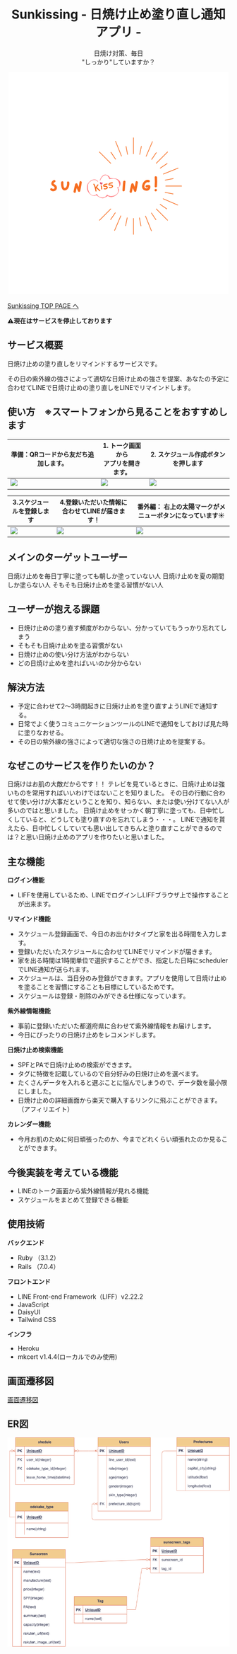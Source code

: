 <div align="center">
  <h1>Sunkissing - 日焼け止め塗り直し通知アプリ -　</h1>
  <div><p>日焼け対策、毎日</br>"しっかり"していますか？</p></div>
    <img src="https://github.com/mayuyuyuyunn/sunkissing/blob/main/app/assets/images/sunkissing_logo.png?raw=true" alt="Sunkissng image"/>
</div>

  <p><a href="https://www.sunkissing.net">Sunkissing TOP PAGE へ</a></p>
  <strong>⚠️現在はサービスを停止しております</strong>
  
## サービス概要
  日焼け止めの塗り直しをリマインドするサービスです。

  その日の紫外線の強さによって適切な日焼け止めの強さを提案、あなたの予定に合わせてLINEで日焼け止めの塗り直しをLINEでリマインドします。

## 使い方　※スマートフォンから見ることをおすすめします
| 準備：QRコードから友だち追加します。 | 1. トーク画面から</br>アプリを開きます。 | 2. スケジュール作成ボタンを押します<br> |
| ---- | ---- | ---- |
| <img src="https://github.com/mayuyuyuyunn/sunkissing/assets/95003927/ad45611c-c91b-4cd6-9df8-10b40a5f186c" width="500x500"> | <img src="https://github.com/mayuyuyuyunn/sunkissing/assets/95003927/15cafc4d-6d2f-416b-96b6-1731c8e55865" width="500x500"> | <img src="https://github.com/mayuyuyuyunn/sunkissing/assets/95003927/166ea73a-3d0d-4f06-a21a-c68713fd8e82" width="500x500"> |

| 3.スケジュールを登録します | 4.登録いただいた情報に合わせてLINEが届きます！ | 番外編： 右上の太陽マークがメニューボタンになっています☀️　|
| ---- | ---- | ---- |
| <img src="https://github.com/mayuyuyuyunn/sunkissing/assets/95003927/b64ca5b0-f1c9-4198-8035-4d56255584f3" width="500x500"> | <img src="https://github.com/mayuyuyuyunn/sunkissing/assets/95003927/84553032-57b7-4151-b2bb-cb5146cec209" width="500x500"> | <img src="https://github.com/mayuyuyuyunn/sunkissing/assets/95003927/91598314-d0e7-4ca7-8642-f3d368e1a764" width="500x500"> |


## メインのターゲットユーザー
  日焼け止めを毎日丁寧に塗っても朝しか塗っていない人
  日焼け止めを夏の期間しか塗らない人
  そもそも日焼け止めを塗る習慣がない人

## ユーザーが抱える課題
- 日焼け止めの塗り直す頻度がわからない、分かっていてもうっかり忘れてしまう
- そもそも日焼け止めを塗る習慣がない
- 日焼け止めの使い分け方法がわからない
- どの日焼け止めを塗ればいいのか分からない

## 解決方法
- 予定に合わせて2〜3時間起きに日焼け止めを塗り直すようLINEで通知する。
- 日常でよく使うコミュニケーションツールのLINEで通知をしておけば見た時に塗りなおせる。
- その日の紫外線の強さによって適切な強さの日焼け止めを提案する。

## なぜこのサービスを作りたいのか？
日焼けはお肌の大敵だからです！！ テレビを見ているときに、日焼け止めは強いものを常用すればいいわけではないことを知りました。 その日の行動に合わせて使い分けが大事だということを知り、知らない、または使い分けてない人が多いのではと思いました。 日焼け止めをせっかく朝丁寧に塗っても、日中忙しくしていると、どうしても塗り直すのを忘れてしまう・・・。 LINEで通知を貰えたら、日中忙しくしていても思い出してきちんと塗り直すことができるのでは？と思い日焼け止めのアプリを作りたいと思いました。

## 主な機能
  **ログイン機能**
  - LIFFを使用しているため、LINEでログインしLIFFブラウザ上で操作することが出来ます。 

  **リマインド機能**
  - スケジュール登録画面で、今日のお出かけタイプと家を出る時間を入力します。
  - 登録いただいたスケジュールに合わせてLINEでリマインドが届きます。
  - 家を出る時間は1時間単位で選択することができ、指定した日時にschedulerでLINE通知が送られます。
  - スケジュールは、当日分のみ登録ができます。アプリを使用して日焼け止めを塗ることを習慣にすることも目標にしているためです。
  - スケジュールは登録・削除のみができる仕様になっています。

  **紫外線情報機能**
  - 事前に登録いただいた都道府県に合わせて紫外線情報をお届けします。
  - 今日にぴったりの日焼け止めをレコメンドします。

  **日焼け止め検索機能**
  - SPFとPAで日焼け止めの検索ができます。
  - タグに特徴を記載しているので自分好みの日焼け止めを選べます。
  - たくさんデータを入れると選ぶことに悩んでしまうので、データ数を最小限にしました。
  - 日焼け止めの詳細画面から楽天で購入するリンクに飛ぶことができます。（アフィリエイト）
  
  **カレンダー機能**
  - 今月お肌のために何日頑張ったのか、今までどれくらい頑張れたのか見ることができます。

## 今後実装を考えている機能
  - LINEのトーク画面から紫外線情報が見れる機能
  - スケジュールをまとめて登録できる機能

## 使用技術
**バックエンド**
  - Ruby （3.1.2）
  - Rails （7.0.4）
    
**フロントエンド**
  - LINE Front-end Framework（LIFF）v2.22.2
  - JavaScript
  - DaisyUI
  - Tailwind CSS
    
**インフラ**
  - Heroku
  - mkcert v1.4.4(ローカルでのみ使用)

## 画面遷移図
[画面遷移図](https://www.figma.com/file/AuTXzXzspRWLh4hymbQoxy/Sunkissing!!?node-id=0%3A1&t=wDW6wXZRubjHHtvq-0)

## ER図
<img src='https://github.com/mayuyuyuyunn/sunkissing/blob/main/sunkissing.drawio.png'>
